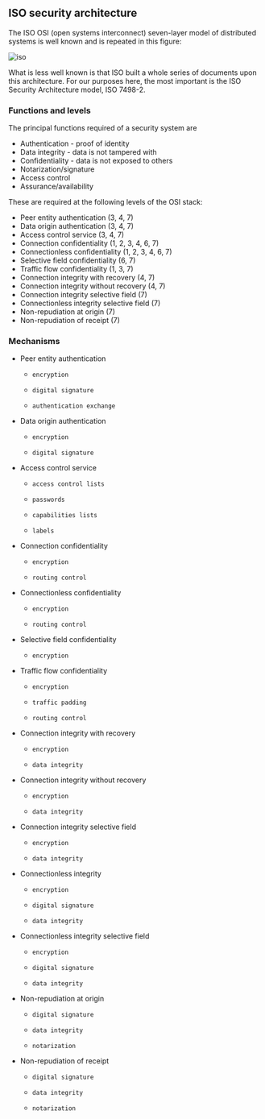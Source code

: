 ## ISO security architecture

The ISO OSI (open systems interconnect) seven-layer model of distributed systems is well known and is repeated in this figure: 

![iso](../assets/iso.gif)

What is less well known is that ISO built a whole series of documents upon this architecture. For our purposes here, the most important is the ISO Security Architecture model, ISO 7498-2.

### Functions and levels

The principal functions required of a security system are

* Authentication - proof of identity
* Data integrity - data is not tampered with
* Confidentiality - data is not exposed to others
* Notarization/signature
* Access control
* Assurance/availability

These are required at the following levels of the OSI stack:

* Peer entity authentication (3, 4, 7)
* Data origin authentication (3, 4, 7)
* Access control service (3, 4, 7)
* Connection confidentiality (1, 2, 3, 4, 6, 7)
* Connectionless confidentiality (1, 2, 3, 4, 6, 7)
* Selective field confidentiality (6, 7)
* Traffic flow confidentiality (1, 3, 7)
* Connection integrity with recovery (4, 7)
* Connection integrity without recovery (4, 7)
* Connection integrity selective field (7)
* Connectionless integrity selective field (7)
* Non-repudiation at origin (7)
* Non-repudiation of receipt (7)

### Mechanisms

* Peer entity authentication
    *     encryption
    *     digital signature
    *     authentication exchange 
* Data origin authentication
    *     encryption
    *     digital signature 
* Access control service
    *     access control lists
    *     passwords
    *     capabilities lists
    *     labels
* Connection confidentiality
    *     encryption
    *     routing control 
* Connectionless confidentiality
    *     encryption
    *     routing control 
* Selective field confidentiality
    *     encryption 
* Traffic flow confidentiality
    *     encryption
    *     traffic padding
    *     routing control 
* Connection integrity with recovery
    *     encryption
    *     data integrity 
* Connection integrity without recovery
    *     encryption
    *     data integrity 
* Connection integrity selective field
    *     encryption
    *     data integrity 
* Connectionless integrity
    *     encryption
    *     digital signature
    *     data integrity 
* Connectionless integrity selective field
    *     encryption
    *     digital signature
    *     data integrity 
* Non-repudiation at origin
    *     digital signature
    *     data integrity
    *     notarization 
* Non-repudiation of receipt
    *     digital signature
    *     data integrity
    *     notarization 
